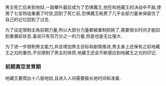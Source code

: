 男主死亡后来到地狱,一路攀升最后成为了恐惧魔王,他在和地藏王的决战中不敌,使用了七宝玲珑重置了时空,回到了死亡前,恐惧魔王耗费了几乎全部力量来保留住了自己的记忆回到了过去.

为了设定限制主角前期力量,所以大部分力量都被重制损耗了,需要很长时间才能回到重置前状态.虽说只有百万分之一的力量,但是也是无比强大.

为了进一步限制男主能力,并且增加男主目标和剧情推进,男主身上还保有之前地藏王之刃的重伤,不仅限制了男主的体质,地藏王还会不断感应到地藏王之刃的印记.


### 前期真空发育期

地藏王要爬出十八层地狱,且进入人间需要极长地时间和准备.

